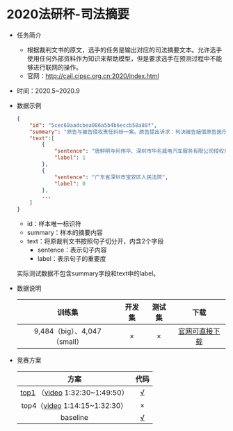 # 2020法研杯-司法摘要

* 任务简介

  * 根据裁判文书的原文，选手的任务是输出对应的司法摘要文本。允许选手使用任何外部资料作为知识来帮助模型，但是要求选手在预测过程中不能够进行联网的操作。
  * 官网：http://cail.cipsc.org.cn:2020/index.html

* 时间：2020.5~2020.9

* 数据示例

  ```json
  {
      "id": "5cec68aadcbea086a5b4b6eccb58a88f",
      "summary": "原告与被告侵权责任纠纷一案。原告提出诉求：判决被告赔偿原告医疗费、住院伙食补助费、营养费、护理费、误工费、残疾赔偿金、精神损害抚慰金、后续治疗费、被抚养人生活费、交通费、住宿费、鉴定费。被告辩称两被告对此不予认可，称两被告与涉案店铺没有关系，并未租用该店铺。经查明原告系受案外人粟顺良指示在涉案店铺进行装修，其主张两被告未尽到管理责任，但并未能提供充分的证据证明涉案商铺与两被告的关系，亦未能证实两被告存在过错行为且与原告受伤的结果之间有因果联系。根据《中华人民共和国民事诉讼法》第六十四条第一款、《最高人民法院关于民事诉讼证据的若干规定》第二条的规定，判决：驳回原告全部诉讼请求。",
      "text":[
          {
              "sentence": "唐鲜明与何伟华、深圳市华名威电汽车服务有限公司侵权责任纠纷一审民事判决书",
              "label": 1
          },
          {
              "sentence": "广东省深圳市宝安区人民法院",
              "label": 0
          },
          ...
      ]
  }
  ```

  * id：样本唯一标识符
  * summary：样本的摘要内容
  * text：将原裁判文书按照句子切分开，内含2个字段
    * sentence：表示句子内容
    * label：表示句子的重要度

  实际测试数据不包含summary字段和text中的label。

* 数据说明

  |            训练集            | 开发集 | 测试集 |                            下载                            |
  | :--------------------------: | :----: | :----: | :--------------------------------------------------------: |
  | 9,484（big）、4,047（small） |   ×    |   ×    | [官网可直接下载](http://cail.cipsc.org.cn:2020/index.html) |

  

* 竞赛方案

  |                             方案                             |                             代码                             |
  | :----------------------------------------------------------: | :----------------------------------------------------------: |
  | [top1](https://spaces.ac.cn/archives/8046) （[video](https://www.bilibili.com/video/BV15p4y167Vd) 1:32:30~1:49:50） |            [√](https://github.com/bojone/SPACES)             |
  | top4（[video](https://www.bilibili.com/video/BV15p4y167Vd) 1:14:15~1:32:30） |                              ×                               |
  |                           baseline                           | [√](https://github.com/china-ai-law-challenge/CAIL2020/tree/master/sfzy) |
  
  